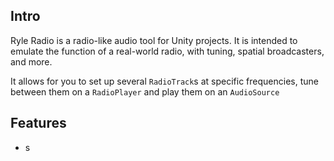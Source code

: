 ## Intro
Ryle Radio is a radio-like audio tool for Unity projects. It is intended to emulate the function of a real-world radio, with tuning, spatial broadcasters, and more.

It allows for you to set up several `RadioTrack`s at specific frequencies, tune between them on a `RadioPlayer` and play them on an `AudioSource`

## Features
- s